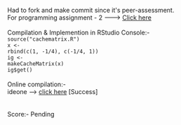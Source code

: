 Had to fork and make commit since it's peer-assessment. <br>
For programming assignment - 2 ---> <a href="https://github.com/ashumeow/ProgrammingAssignment2">Click here</a>
<br><br>
Compilation & Implemention in RStudio Console:-<br>
<code>source("cachematrix.R")</code><br>
<code>x <- rbind(c(1, -1/4), c(-1/4, 1))</code><br>
<code>ig <- makeCacheMatrix(x)</code><br>
<code>ig$get()</code>
<br><br>
Online compilation:- <br>
ideone --> <a href="https://ideone.com/QJJQlv">click here</a> [Success] <br>
<br>
<br>
Score:- Pending
